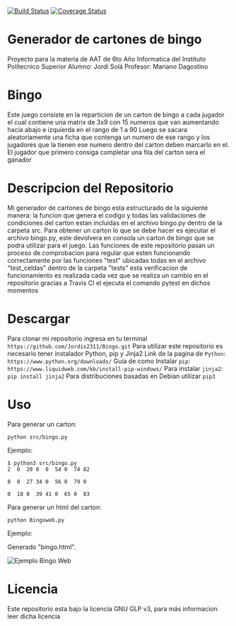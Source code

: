 [![Build Status](https://travis-ci.org/Jordis2311/Bingo.svg?branch=master)](https://travis-ci.org/Jordis2311/Bingo)
[![Coverage Status](https://coveralls.io/repos/github/Jordis2311/Bingo/badge.svg?branch=master)](https://coveralls.io/github/Jordis2311/Bingo?branch=master)
# Generador de cartones de bingo
Proyecto para la materia de AAT de 6to Año Informatica del Instituto Politecnico Superior
Alumno: Jordi Solá
Profesor: Mariano Dagostino

# Bingo
Este juego consiste en la reparticion de un carton de bingo a cada jugador el cual contiene una matrix de 3x9 con 15 numeros que van aumentando hacia abajo e izquierda en el rango de 1 a 90
Luego se sacara aleatoriamente una ficha que contenga un numero de ese rango y los jugadores que la tienen ese numero dentro del carton deben marcarlo en el.
El jugador que primero consiga completar una fila del carton sera el ganador

# Descripcion del Repositorio

Mi generador de cartones de bingo esta estructurado de la siguiente manera:
la funcion que genera el codigo y todas las validaciones de condiciones del carton estan incluidas en el archivo bingo.py dentro de la carpeta src.
Para obtener un carton lo que se debe hacer es ejecutar el archivo bingo.py, este devolvera en consola un carton de bingo que se podra utilizar para el juego.
Las funciones de este repositorio pasan un proceso de comprobacion para regular que esten funcionando correctamente por las funciones "test" ubicadas todas en el archivo "test_celdas" dentro de la carpeta "tests" esta verificacion de funcionamiento es realizada cada vez que se realiza un cambio en el repositorio gracias a Travis CI el ejecuta el comando pytest en dichos momentos

# Descargar
Para clonar mi repositorio ingresa en tu terminal
```https://github.com/Jordis2311/Bingo.git```
Para utilizar este repositorio es necesario tener instalador Python, pip y Jinja2
Link de la pagina de `Python`:
```https://www.python.org/downloads/```
Guia de como Instalar `pip`:
```https://www.liquidweb.com/kb/install-pip-windows/```
Para instalar `jinja2`:
```pip install jinja2```
Para distribuciones basadas en Debian utilizar `pip3`

# Uso
Para generar un carton:

```python src/bingo.py```

Ejemplo:
```
$ python3 src/bingo.py
2  0  20 0  0  54 0  74 82

8  0  27 34 0  56 0  79 0

0  18 0  39 41 0  65 0  83
```

Para generar un html del carton:

```python Bingoweb.py```

Ejemplo:

Generado "bingo.html".

![Ejemplo Bingo Web](https://github.com/Jordis2311/Bingo/blob/master/Ejemplo%20Carton.PNG?raw=true)

# Licencia
Este repositorio esta bajo la licencia GNU GLP v3, para más informacion leer dicha licencia
